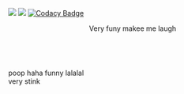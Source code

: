 <img src="https://img.shields.io/badge/i%20want-die-brightgreen" > <img src="https://img.shields.io/badge/uh%20oh-stinky-brightgreen" > [![Codacy Badge](https://api.codacy.com/project/badge/Grade/d678743520b04eb8ae5c87f291e0ed79)](https://www.codacy.com/manual/poopymonkey/poopymonkey.github.io?utm_source=github.com&amp;utm_medium=referral&amp;utm_content=poopymonkey/poopymonkey.github.io&amp;utm_campaign=Badge_Grade)
<header>Very funy makee me laugh</header>
<br>
poop haha funny lalalal
<br>
very stink
